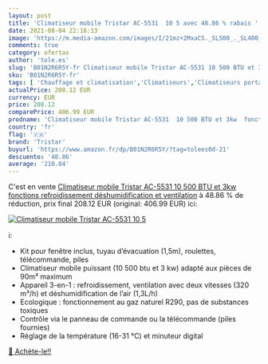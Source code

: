 ```yaml
---
layout: post
title: 'Climatiseur mobile Tristar AC-5531  10 5 avec 48.86 % rabais '
date: 2021-08-04 22:16:13
image: 'https://m.media-amazon.com/images/I/21mz+2MxaCS._SL500_._SL400_.jpg'
comments: true
category: ofertas
author: 'tole.es'
slug: 'B01N2R6R5Y-fr Climatiseur mobile Tristar AC-5531 10 500 BTU et 3kw...'
sku: 'B01N2R6R5Y-fr'
tags: [ 'Chauffage et climatisation','Climatiseurs','Climatiseurs portables','Cuisine et Maison','tristar', ]
actualPrice: 208.12 EUR
currency: EUR
price: 208.12
comparePrice: 406.99 EUR
prodname: 'Climatiseur mobile Tristar AC-5531  10 500 BTU et 3kw  fonctions refroidissement  déshumidification et ventilation'
country: 'fr'
flag: '🇫🇷'
brand: 'Tristar'
buyurl: 'https://www.amazon.fr/dp/B01N2R6R5Y/?tag=tolees0d-21'
descuento: '48.86'
average: '210.04'
---
```


C'est en vente [Climatiseur mobile Tristar AC-5531  10 500 BTU et 3kw  fonctions refroidissement  déshumidification et ventilation](https://www.amazon.fr/dp/B01N2R6R5Y/?tag=tolees0d-21)  à  48.86 % de réduction, prix final  208.12 EUR (original: 406.99 EUR) ici:

[![Climatiseur mobile Tristar AC-5531  10 5](https://m.media-amazon.com/images/I/21mz+2MxaCS._SL500_._SL400_.jpg)](https://www.amazon.fr/dp/B01N2R6R5Y/?tag=tolees0d-21)

ℹ️:

- Kit pour fenêtre inclus, tuyau d’évacuation (1,5m), roulettes, télécommande, piles
- Climatiseur mobile puissant (10 500 btu et 3 kw) adapté aux pièces de 90m³ maximum
- Appareil 3-en-1 : refroidissement, ventilation avec deux vitesses (320 m³/h) et déshumidification de l’air (1,3L/h)
- Ecologique : fonctionnement au gaz naturel R290, pas de substances toxiques
- Contrôle via le panneau de commande ou la télécommande (piles fournies)
- Réglage de la température (16-31 °C) et minuteur digital

[🛒 Achète-le!!](https://www.amazon.fr/dp/B01N2R6R5Y/?tag=tolees0d-21)
